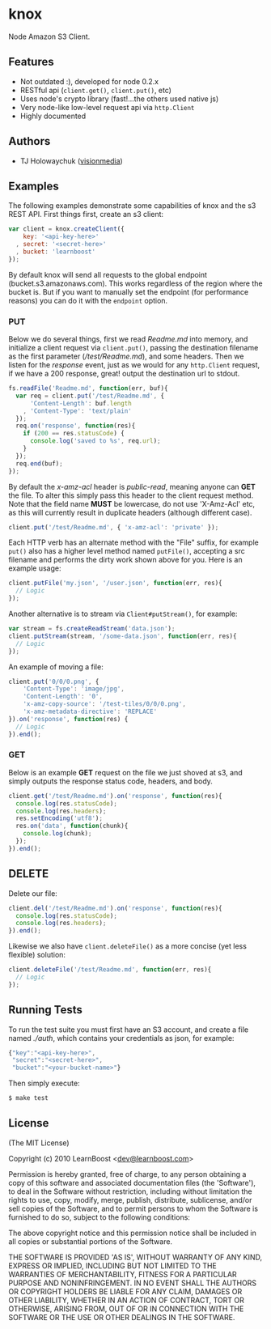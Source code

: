 # knox

 Node Amazon S3 Client.

## Features

  - Not outdated :), developed for node 0.2.x
  - RESTful api (`client.get()`, `client.put()`, etc)
  - Uses node's crypto library (fast!...the others used native js)
  - Very node-like low-level request api via `http.Client`
  - Highly documented

## Authors

  - TJ Holowaychuk ([visionmedia](http://github.com/visionmedia))

## Examples

The following examples demonstrate some capabilities of knox and the s3 REST API. First things first, create an s3 client:

```javascript
var client = knox.createClient({
	key: '<api-key-here>'
  , secret: '<secret-here>'
  , bucket: 'learnboost'
});
```

By default knox will send all requests to the global endpoint (bucket.s3.amazonaws.com).
This works regardless of the region where the bucket is. But if you want to manually set
the endpoint (for performance reasons) you can do it with the `endpoint` option.

### PUT

Below we do several things, first we read _Readme.md_ into memory,
and initialize a client request via `client.put()`, passing the destination
filename as the first parameter (_/test/Readme.md_), and some headers. Then
we listen for the _response_ event, just as we would for any `http.Client` request, if we have a 200 response, great! output the destination url to stdout.

```javascript
fs.readFile('Readme.md', function(err, buf){
  var req = client.put('/test/Readme.md', {
	  'Content-Length': buf.length
	, 'Content-Type': 'text/plain'
  });
  req.on('response', function(res){
	if (200 == res.statusCode) {
	  console.log('saved to %s', req.url);
	}
  });
  req.end(buf);
});
```

By default the _x-amz-acl_ header is _public-read_, meaning anyone can __GET__ the file. To alter this simply pass this header to the client request method. Note that the field name __MUST__ be lowercase, do not use 'X-Amz-Acl' etc, as this will currently result in duplicate headers (although different case).

```javascript
client.put('/test/Readme.md', { 'x-amz-acl': 'private' });
```

Each HTTP verb has an alternate method with the "File" suffix, for example `put()` also has a higher level method named `putFile()`, accepting a src filename and performs the dirty work shown above for you. Here is an example usage:

```javascript
client.putFile('my.json', '/user.json', function(err, res){
  // Logic
}); 
```

Another alternative is to stream via `Client#putStream()`, for example:

```javascript
var stream = fs.createReadStream('data.json');
client.putStream(stream, '/some-data.json', function(err, res){
  // Logic
});
```

An example of moving a file:

```javascript
client.put('0/0/0.png', {
	'Content-Type': 'image/jpg',
	'Content-Length': '0',
	'x-amz-copy-source': '/test-tiles/0/0/0.png',
	'x-amz-metadata-directive': 'REPLACE'
}).on('response', function(res) {
  // Logic
}).end();
```

### GET

Below is an example __GET__ request on the file we just shoved at s3, and simply outputs the response status code, headers, and body.

```javascript
client.get('/test/Readme.md').on('response', function(res){
  console.log(res.statusCode);
  console.log(res.headers);
  res.setEncoding('utf8');
  res.on('data', function(chunk){
	console.log(chunk);
  });
}).end();
```

## DELETE

Delete our file:

```javascript
client.del('/test/Readme.md').on('response', function(res){
  console.log(res.statusCode);
  console.log(res.headers);
}).end();
```

Likewise we also have `client.deleteFile()` as a more concise (yet less flexible) solution:

```javascript
client.deleteFile('/test/Readme.md', function(err, res){
  // Logic
});
```

## Running Tests

To run the test suite you must first have an S3 account, and create
a file named _./auth_, which contains your credentials as json, for example:

```javascript
{"key":"<api-key-here>",
 "secret":"<secret-here>",
 "bucket":"<your-bucket-name>"}
```

Then simply execute:

```bash
$ make test
```

## License 

(The MIT License)

Copyright (c) 2010 LearnBoost &lt;dev@learnboost.com&gt;

Permission is hereby granted, free of charge, to any person obtaining
a copy of this software and associated documentation files (the
'Software'), to deal in the Software without restriction, including
without limitation the rights to use, copy, modify, merge, publish,
distribute, sublicense, and/or sell copies of the Software, and to
permit persons to whom the Software is furnished to do so, subject to
the following conditions:

The above copyright notice and this permission notice shall be
included in all copies or substantial portions of the Software.

THE SOFTWARE IS PROVIDED 'AS IS', WITHOUT WARRANTY OF ANY KIND,
EXPRESS OR IMPLIED, INCLUDING BUT NOT LIMITED TO THE WARRANTIES OF
MERCHANTABILITY, FITNESS FOR A PARTICULAR PURPOSE AND NONINFRINGEMENT.
IN NO EVENT SHALL THE AUTHORS OR COPYRIGHT HOLDERS BE LIABLE FOR ANY
CLAIM, DAMAGES OR OTHER LIABILITY, WHETHER IN AN ACTION OF CONTRACT,
TORT OR OTHERWISE, ARISING FROM, OUT OF OR IN CONNECTION WITH THE
SOFTWARE OR THE USE OR OTHER DEALINGS IN THE SOFTWARE.
